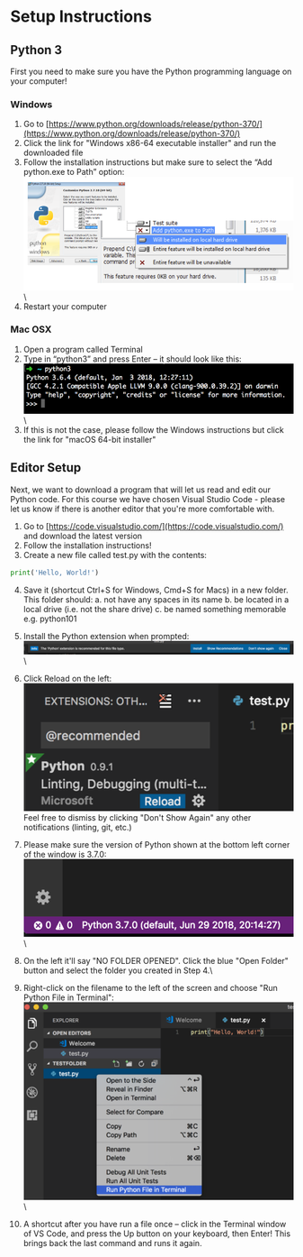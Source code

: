 # Setup Instructions

## Python 3
First you need to make sure you have the Python programming language on your computer!

### Windows
1. Go to [https://www.python.org/downloads/release/python-370/](https://www.python.org/downloads/release/python-370/)
2. Click the link for "Windows x86-64 executable installer" and run the downloaded file
3. Follow the installation instructions but make sure to select the “Add python.exe to Path” option:\
![Python Windows](./static/img/python_windows.png)\
4. Restart your computer

### Mac OSX
1. Open a program called Terminal
2. Type in “python3” and press Enter – it should look like this:\
![Python Mac](./static/img/python_mac.png)\
3. If this is not the case, please follow the Windows instructions but click the link for "macOS 64-bit installer"

## Editor Setup
Next, we want to download a program that will let us read and edit our Python code. For this course we have chosen Visual Studio Code - please let us know if there is another editor that you're more comfortable with.

1. Go to [https://code.visualstudio.com/](https://code.visualstudio.com/) and download the latest version
2. Follow the installation instructions!
3. Create a new file called test.py with the contents:

```python
print('Hello, World!')
```

4. Save it (shortcut Ctrl+S for Windows, Cmd+S for Macs) in a new folder. This folder should:
	a.	not have any spaces in its name
	b.	be located in a local drive (i.e. not the share drive)
	c.	be named something memorable e.g. python101

5. Install the Python extension when prompted:\
![VS Code python extension](./static/img/vscode_1.png)\
6. Click Reload on the left:\
![VS Code reload](./static/img/vscode_2.png)\
Feel free to dismiss by clicking "Don't Show Again" any other notifications (linting, git, etc.)
7. Please make sure the version of Python shown at the bottom left corner of the window is 3.7.0:\
![VS Code version](./static/img/vscode_3.png)\
8. On the left it'll say "NO FOLDER OPENED". Click the blue "Open Folder" button and select the folder you created in Step 4.\
9. Right-click on the filename to the left of the screen and choose "Run Python File in Terminal":\
![VS Code run](./static/img/vscode_4.png)\
10. A shortcut after you have run a file once – click in the Terminal window of VS Code, and press the Up button on your keyboard, then Enter! This brings back the last command and runs it again.
